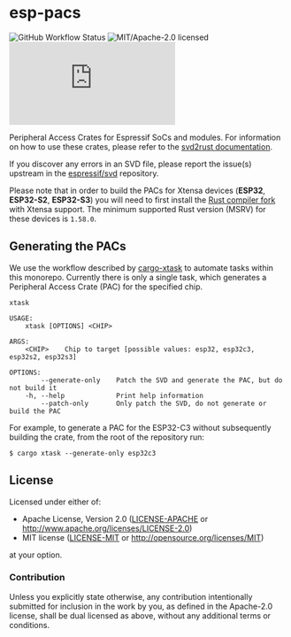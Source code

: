 # esp-pacs

![GitHub Workflow Status](https://img.shields.io/github/workflow/status/esp-rs/esp-pacs/CI?label=CI&logo=github&style=flat-square)
![MIT/Apache-2.0 licensed](https://img.shields.io/badge/license-MIT%2FApache--2.0-blue?style=flat-square)
[![Matrix](https://img.shields.io/matrix/esp-rs:matrix.org?label=join%20matrix&color=BEC5C9&logo=matrix&style=flat-square)](https://matrix.to/#/#esp-rs:matrix.org)

Peripheral Access Crates for Espressif SoCs and modules. For information on how to use these crates, please refer to the [svd2rust documentation].

If you discover any errors in an SVD file, please report the issue(s) upstream in the [espressif/svd] repository.

Please note that in order to build the PACs for Xtensa devices (**ESP32**, **ESP32-S2**, **ESP32-S3**) you will need to first install the [Rust compiler fork] with Xtensa support. The minimum supported Rust version (MSRV) for these devices is `1.58.0`.

[svd2rust documentation]: https://docs.rs/svd2rust/latest/svd2rust/
[espressif/svd]: https://github.com/espressif/svd/
[rust compiler fork]: https://github.com/esp-rs/rust-build/

## Generating the PACs

We use the workflow described by [cargo-xtask] to automate tasks within this monorepo. Currently there is only a single task, which generates a Peripheral Access Crate (PAC) for the specified chip.

```text
xtask

USAGE:
    xtask [OPTIONS] <CHIP>

ARGS:
    <CHIP>    Chip to target [possible values: esp32, esp32c3, esp32s2, esp32s3]

OPTIONS:
        --generate-only    Patch the SVD and generate the PAC, but do not build it
    -h, --help             Print help information
        --patch-only       Only patch the SVD, do not generate or build the PAC
```

For example, to generate a PAC for the ESP32-C3 without subsequently building the crate, from the root of the repository run:

```shell
$ cargo xtask --generate-only esp32c3
```

[cargo-xtask]: https://github.com/matklad/cargo-xtask/

## License

Licensed under either of:

- Apache License, Version 2.0 ([LICENSE-APACHE](LICENSE-APACHE) or http://www.apache.org/licenses/LICENSE-2.0)
- MIT license ([LICENSE-MIT](LICENSE-MIT) or http://opensource.org/licenses/MIT)

at your option.

### Contribution

Unless you explicitly state otherwise, any contribution intentionally submitted for inclusion in
the work by you, as defined in the Apache-2.0 license, shall be dual licensed as above, without
any additional terms or conditions.
